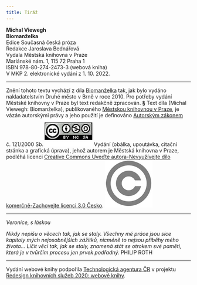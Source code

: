 ```yaml
---
title: Tiráž
---
```


**Michal Viewegh    
Biomanželka**  
Edice Současná česká próza  
Redakce Jaroslava Bednářová  
Vydala Městská knihovna v Praze  
Mariánské nám. 1, 115 72 Praha 1  
ISBN 978-80-274-2473-3 (webová kniha)  
V MKP 2. elektronické vydání z 1. 10. 2022.

***

Znění tohoto textu vychází z díla [Biomanželka](https://search.mlp.cz/cz/titul/biomanzelka/3413378/) tak, jak bylo vydáno nakladatelstvím Druhé město v Brně v roce 2010. Pro potřeby vydání Městské knihovny v Praze byl text redakčně zpracován.
**§**
Text díla (Michal Viewegh: Biomanželka), publikovaného [Městskou knihovnou v Praze](https://www.mlp.cz/cz/), je vázán autorskými právy a jeho použití je definováno [Autorským zákonem](https://www.mkcr.cz/predpisy-zakonu-709.html) č. 121/2000 Sb.
[![image001.jpg](./resources/image001_fmt.jpeg)](https://creativecommons.org/licenses/by-nc-sa/3.0/cz/)
Vydání (obálka, upoutávka, citační stránka a grafická úprava), jehož autorem je Městská knihovna v Praze, podléhá licenci [Creative Commons Uveďte autora-Nevyužívejte dílo komerčně-Zachovejte licenci 3.0 Česko](https://creativecommons.org/licenses/by-nc-sa/3.0/cz/).
![image002.jpg](./resources/image002_fmt.jpeg)

***

_Veronice, s láskou_

_Nikdy nepíšu o věcech tak, jak se staly. Všechny mé práce jsou sice kapitoly mých nejosobnějších zážitků, nicméně to nejsou příběhy mého života... Líčit věci tak, jak se staly, znamená stát se otrokem své paměti, která je v tvůrčím procesu jen prvek podřadný._
PHILIP ROTH

***

Vydání webové knihy podpořila [Technologická agentura ČR](https://www.tacr.cz/) v projektu [Redesign knihovních služeb 2020: webové knihy](https://starfos.tacr.cz/cs/project/TL04000391).